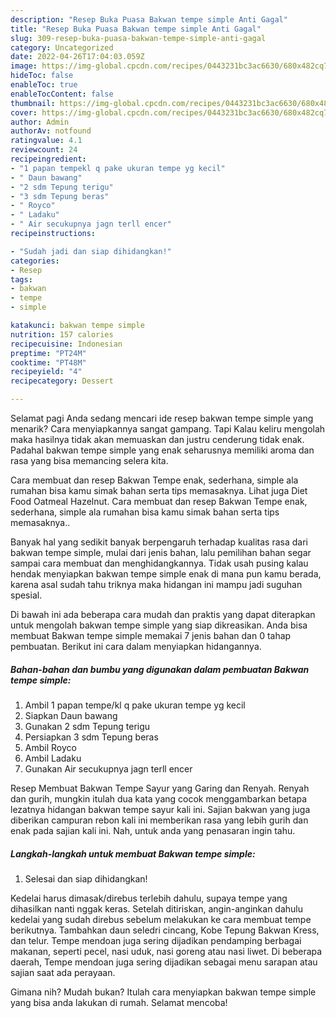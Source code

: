 ```yaml
---
description: "Resep Buka Puasa Bakwan tempe simple Anti Gagal"
title: "Resep Buka Puasa Bakwan tempe simple Anti Gagal"
slug: 309-resep-buka-puasa-bakwan-tempe-simple-anti-gagal
category: Uncategorized
date: 2022-04-26T17:04:03.059Z
image: https://img-global.cpcdn.com/recipes/0443231bc3ac6630/680x482cq70/bakwan-tempe-simple-foto-resep-utama.jpg
hideToc: false
enableToc: true
enableTocContent: false
thumbnail: https://img-global.cpcdn.com/recipes/0443231bc3ac6630/680x482cq70/bakwan-tempe-simple-foto-resep-utama.jpg
cover: https://img-global.cpcdn.com/recipes/0443231bc3ac6630/680x482cq70/bakwan-tempe-simple-foto-resep-utama.jpg
author: Admin
authorAv: notfound
ratingvalue: 4.1
reviewcount: 24
recipeingredient:
- "1 papan tempekl q pake ukuran tempe yg kecil"
- " Daun bawang"
- "2 sdm Tepung terigu"
- "3 sdm Tepung beras"
- " Royco"
- " Ladaku"
- " Air secukupnya jagn terll encer"
recipeinstructions:

- "Sudah jadi dan siap dihidangkan!"
categories:
- Resep
tags:
- bakwan
- tempe
- simple

katakunci: bakwan tempe simple 
nutrition: 157 calories
recipecuisine: Indonesian
preptime: "PT24M"
cooktime: "PT48M"
recipeyield: "4"
recipecategory: Dessert

---
```



Selamat pagi Anda sedang mencari ide resep bakwan tempe simple yang menarik? Cara menyiapkannya sangat gampang. Tapi Kalau keliru mengolah maka hasilnya tidak akan memuaskan dan justru cenderung tidak enak. Padahal bakwan tempe simple yang enak seharusnya memiliki aroma dan rasa yang bisa memancing selera kita.


Cara membuat dan resep Bakwan Tempe enak, sederhana, simple ala rumahan bisa kamu simak bahan serta tips memasaknya. Lihat juga Diet Food Oatmeal Hazelnut. Cara membuat dan resep Bakwan Tempe enak, sederhana, simple ala rumahan bisa kamu simak bahan serta tips memasaknya..

Banyak hal yang sedikit banyak berpengaruh terhadap kualitas rasa dari bakwan tempe simple, mulai dari jenis bahan, lalu pemilihan bahan segar sampai cara membuat dan menghidangkannya. Tidak usah pusing kalau hendak menyiapkan bakwan tempe simple enak di mana pun kamu berada, karena asal sudah tahu triknya maka hidangan ini mampu jadi suguhan spesial.


Di bawah ini ada beberapa cara mudah dan praktis yang dapat diterapkan untuk mengolah bakwan tempe simple yang siap dikreasikan. Anda bisa membuat Bakwan tempe simple memakai 7 jenis bahan dan 0 tahap pembuatan. Berikut ini cara dalam menyiapkan hidangannya.

<!--inarticleads1-->

##### Bahan-bahan dan bumbu yang digunakan dalam pembuatan Bakwan tempe simple:

1. Ambil 1 papan tempe/kl q pake ukuran tempe yg kecil
1. Siapkan  Daun bawang
1. Gunakan 2 sdm Tepung terigu
1. Persiapkan 3 sdm Tepung beras
1. Ambil  Royco
1. Ambil  Ladaku
1. Gunakan  Air secukupnya jagn terll encer


Resep Membuat Bakwan Tempe Sayur yang Garing dan Renyah. Renyah dan gurih, mungkin itulah dua kata yang cocok menggambarkan betapa lezatnya hidangan bakwan tempe sayur kali ini. Sajian bakwan yang juga diberikan campuran rebon kali ini memberikan rasa yang lebih gurih dan enak pada sajian kali ini. Nah, untuk anda yang penasaran ingin tahu. 

<!--inarticleads2-->

##### Langkah-langkah untuk membuat Bakwan tempe simple:


1. Selesai dan siap dihidangkan!

Kedelai harus dimasak/direbus terlebih dahulu, supaya tempe yang dihasilkan nanti nggak keras. Setelah ditiriskan, angin-anginkan dahulu kedelai yang sudah direbus sebelum melakukan ke cara membuat tempe berikutnya. Tambahkan daun seledri cincang, Kobe Tepung Bakwan Kress, dan telur. Tempe mendoan juga sering dijadikan pendamping berbagai makanan, seperti pecel, nasi uduk, nasi goreng atau nasi liwet. Di beberapa daerah, Tempe mendoan juga sering dijadikan sebagai menu sarapan atau sajian saat ada perayaan. 

Gimana nih? Mudah bukan? Itulah cara menyiapkan bakwan tempe simple yang bisa anda lakukan di rumah. Selamat mencoba!
